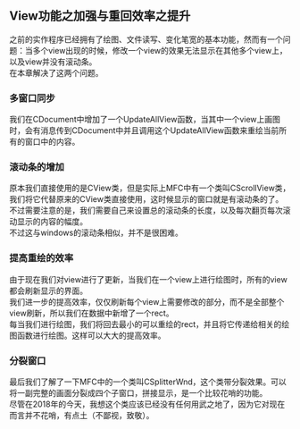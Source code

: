 ## View功能之加强与重回效率之提升  
之前的实作程序已经拥有了绘图、文件读写、变化笔宽的基本功能，然而有一个问题：当多个view出现的时候，修改一个view的效果无法显示在其他多个view上，以及view并没有滚动条。   
在本章解决了这两个问题。   
### 多窗口同步
我们在CDocument中增加了一个UpdateAllView函数，当其中一个view上画图时，会有消息传到CDocument中并且调用这个UpdateAllView函数来重绘当前所有的窗口中的内容。   
### 滚动条的增加
原本我们直接使用的是CView类，但是实际上MFC中有一个类叫CScrollView类，我们将它代替原来的CView类直接使用，这时候显示的窗口就是有滚动条的了。   
不过需要注意的是，我们需要自己来设置总的滚动条的长度，以及每次翻页每次滚动显示的内容的幅度。   
不过这与windows的滚动条相似，并不是很困难。   
### 提高重绘的效率
由于现在我们对view进行了更新，当我们在一个view上进行绘图时，所有的view都会刷新显示的界面。  
我们进一步的提高效率，仅仅刷新每个view上需要修改的部分，而不是全部整个view刷新，所以我们在数据中新增了一个rect。   
每当我们进行绘图，我们将回去最小的可以重绘的rect，并且将它传递给相关的绘图函数进行绘图。这样可以大大的提高效率。   
### 分裂窗口
最后我们了解了一下MFC中的一个类叫CSplitterWnd，这个类带分裂效果。可以将一副完整的画面分裂成四个子窗口，拼接显示，是一个比较花哨的功能。   
尽管在2018年的今天，我想这个类应该已经没有任何用武之地了，因为它对现在而言并不花哨，有点土（不鄙视，致敬）。   